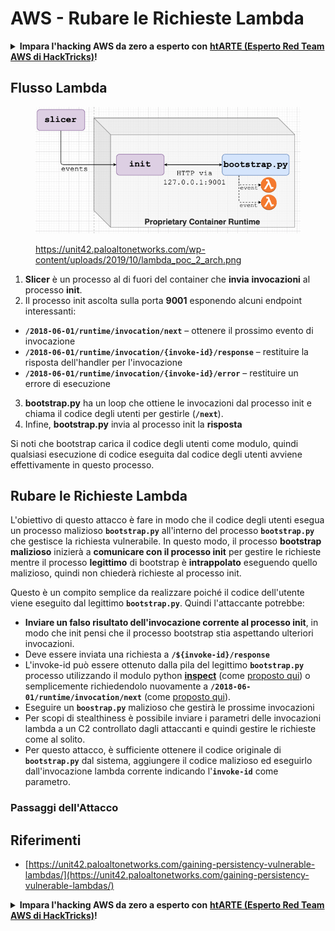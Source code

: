 # AWS - Rubare le Richieste Lambda

<details>

<summary><strong>Impara l'hacking AWS da zero a esperto con</strong> <a href="https://training.hacktricks.xyz/courses/arte"><strong>htARTE (Esperto Red Team AWS di HackTricks)</strong></a><strong>!</strong></summary>

Altri modi per supportare HackTricks:

* Se vuoi vedere la tua **azienda pubblicizzata su HackTricks** o **scaricare HackTricks in PDF** Controlla i [**PIANI DI ABBONAMENTO**](https://github.com/sponsors/carlospolop)!
* Ottieni il [**merchandising ufficiale di PEASS & HackTricks**](https://peass.creator-spring.com)
* Scopri [**La Famiglia PEASS**](https://opensea.io/collection/the-peass-family), la nostra collezione di [**NFT esclusivi**](https://opensea.io/collection/the-peass-family)
* **Unisciti al** 💬 [**gruppo Discord**](https://discord.gg/hRep4RUj7f) o al [**gruppo telegram**](https://t.me/peass) o **seguici** su **Twitter** 🐦 [**@hacktricks\_live**](https://twitter.com/hacktricks\_live)**.**
* **Condividi i tuoi trucchi di hacking inviando PR ai** [**HackTricks**](https://github.com/carlospolop/hacktricks) e [**HackTricks Cloud**](https://github.com/carlospolop/hacktricks-cloud) repository di Github.

</details>

## Flusso Lambda

<figure><img src="../../../../.gitbook/assets/image (152).png" alt=""><figcaption><p><a href="https://unit42.paloaltonetworks.com/wp-content/uploads/2019/10/lambda_poc_2_arch.png">https://unit42.paloaltonetworks.com/wp-content/uploads/2019/10/lambda_poc_2_arch.png</a></p></figcaption></figure>

1. **Slicer** è un processo al di fuori del container che **invia** **invocazioni** al processo **init**.
2. Il processo init ascolta sulla porta **9001** esponendo alcuni endpoint interessanti:
* **`/2018-06-01/runtime/invocation/next`** – ottenere il prossimo evento di invocazione
* **`/2018-06-01/runtime/invocation/{invoke-id}/response`** – restituire la risposta dell'handler per l'invocazione
* **`/2018-06-01/runtime/invocation/{invoke-id}/error`** – restituire un errore di esecuzione
3. **bootstrap.py** ha un loop che ottiene le invocazioni dal processo init e chiama il codice degli utenti per gestirle (**`/next`**).
4. Infine, **bootstrap.py** invia al processo init la **risposta**

Si noti che bootstrap carica il codice degli utenti come modulo, quindi qualsiasi esecuzione di codice eseguita dal codice degli utenti avviene effettivamente in questo processo.

## Rubare le Richieste Lambda

L'obiettivo di questo attacco è fare in modo che il codice degli utenti esegua un processo malizioso **`bootstrap.py`** all'interno del processo **`bootstrap.py`** che gestisce la richiesta vulnerabile. In questo modo, il processo **bootstrap malizioso** inizierà a **comunicare con il processo init** per gestire le richieste mentre il processo **legittimo** di bootstrap è **intrappolato** eseguendo quello malizioso, quindi non chiederà richieste al processo init.&#x20;

Questo è un compito semplice da realizzare poiché il codice dell'utente viene eseguito dal legittimo **`bootstrap.py`**. Quindi l'attaccante potrebbe:

* **Inviare un falso risultato dell'invocazione corrente al processo init**, in modo che init pensi che il processo bootstrap stia aspettando ulteriori invocazioni.
* Deve essere inviata una richiesta a **`/${invoke-id}/response`**&#x20;
* L'invoke-id può essere ottenuto dalla pila del legittimo **`bootstrap.py`** processo utilizzando il modulo python [**inspect**](https://docs.python.org/3/library/inspect.html) (come [proposto qui](https://github.com/twistlock/lambda-persistency-poc/blob/master/poc/switch\_runtime.py)) o semplicemente richiedendolo nuovamente a **`/2018-06-01/runtime/invocation/next`** (come [proposto qui](https://github.com/Djkusik/serverless\_persistency\_poc/blob/master/gcp/exploit\_files/switcher.py)).
* Eseguire un **`boostrap.py`** malizioso che gestirà le prossime invocazioni
* Per scopi di stealthiness è possibile inviare i parametri delle invocazioni lambda a un C2 controllato dagli attaccanti e quindi gestire le richieste come al solito.
* Per questo attacco, è sufficiente ottenere il codice originale di **`bootstrap.py`** dal sistema, aggiungere il codice malizioso ed eseguirlo dall'invocazione lambda corrente indicando l'**`invoke-id`** come parametro.

### Passaggi dell'Attacco



## Riferimenti

* [https://unit42.paloaltonetworks.com/gaining-persistency-vulnerable-lambdas/](https://unit42.paloaltonetworks.com/gaining-persistency-vulnerable-lambdas/) 

<details>

<summary><strong>Impara l'hacking AWS da zero a esperto con</strong> <a href="https://training.hacktricks.xyz/courses/arte"><strong>htARTE (Esperto Red Team AWS di HackTricks)</strong></a><strong>!</strong></summary>

Altri modi per supportare HackTricks:

* Se vuoi vedere la tua **azienda pubblicizzata su HackTricks** o **scaricare HackTricks in PDF** Controlla i [**PIANI DI ABBONAMENTO**](https://github.com/sponsors/carlospolop)!
* Ottieni il [**merchandising ufficiale di PEASS & HackTricks**](https://peass.creator-spring.com)
* Scopri [**La Famiglia PEASS**](https://opensea.io/collection/the-peass-family), la nostra collezione di [**NFT esclusivi**](https://opensea.io/collection/the-peass-family)
* **Unisciti al** 💬 [**gruppo Discord**](https://discord.gg/hRep4RUj7f) o al [**gruppo telegram**](https://t.me/peass) o **seguici** su **Twitter** 🐦 [**@hacktricks\_live**](https://twitter.com/hacktricks\_live)**.**
* **Condividi i tuoi trucchi di hacking inviando PR ai** [**HackTricks**](https://github.com/carlospolop/hacktricks) e [**HackTricks Cloud**](https://github.com/carlospolop/hacktricks-cloud) repository di Github.

</details>
